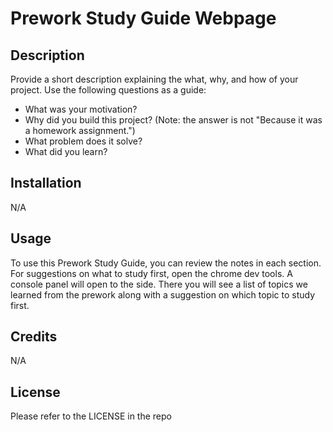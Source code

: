 # Prework Study Guide Webpage

## Description

Provide a short description explaining the what, why, and how of your project. Use the following questions as a guide:

- What was your motivation?
- Why did you build this project? (Note: the answer is not "Because it was a homework assignment.")
- What problem does it solve?
- What did you learn?


## Installation

N/A

## Usage

To use this Prework Study Guide, you can review the notes in each section. For suggestions on what to study first, open the chrome dev tools. A console panel will open to the side. There you will see a list of topics we learned from the prework along with a suggestion on which topic to study first.

## Credits

N/A

## License

Please refer to the LICENSE in the repo
